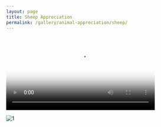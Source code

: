 ```yaml
---
layout: page
title: Sheep Appreciation
permalink: /gallery/animal-appreciation/sheep/
---
```


<video controls src="videos/Lamb, Baa.mp4" poster="videos/poster1.jpg" style="width: 80%;"></video>

![1](images/1.png)
